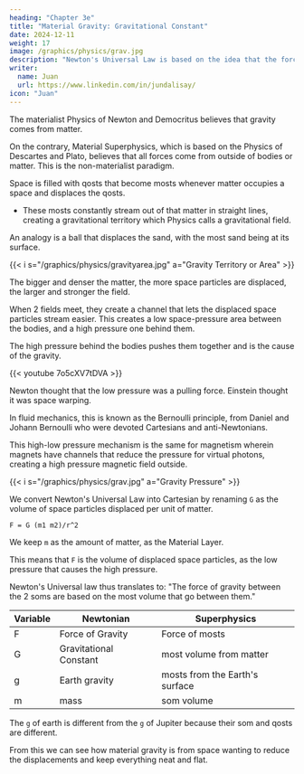 ```yaml
---
heading: "Chapter 3e"
title: "Material Gravity: Gravitational Constant"
date: 2024-12-11
weight: 17
image: /graphics/physics/grav.jpg
description: "Newton's Universal Law is based on the idea that the force of gravity comes from matter"
writer:
  name: Juan
  url: https://www.linkedin.com/in/jundalisay/
icon: "Juan"
---
```




The materialist Physics of Newton and Democritus believes that gravity comes from matter.

On the contrary, Material Superphysics, which is based on the Physics of Descartes and Plato, believes that all forces come from outside of bodies or matter. This is the non-materialist paradigm. 

Space is filled with qosts that become mosts whenever matter occupies a space and displaces the qosts. 
- These mosts constantly stream out of that matter in straight lines, creating a gravitational territory which Physics calls a gravitational field. 

An analogy is a ball that displaces the sand, with the most sand being at its surface. 

{{< i s="/graphics/physics/gravityarea.jpg" a="Gravity Territory or Area" >}}

The bigger and denser the matter, the more space particles are displaced, the larger and stronger the field.


When 2 fields meet, they create a channel that lets the displaced space particles stream easier. This creates a low space-pressure area between the bodies, and a high pressure one behind them. 

The high pressure behind the bodies pushes them together and is the cause of the gravity. 


{{< youtube 7o5cXV7tDVA >}}

Newton thought that the low pressure was a pulling force. Einstein thought it was space warping. 

In fluid mechanics, this is known as the Bernoulli principle, from Daniel and Johann Bernoulli who were devoted Cartesians and anti-Newtonians.

This high-low pressure mechanism is the same for magnetism wherein magnets have channels that reduce the pressure for virtual photons, creating a high pressure magnetic field outside. 

{{< i s="/graphics/physics/grav.jpg" a="Gravity Pressure" >}}

We convert Newton's Universal Law into Cartesian by renaming `G` as the volume of space particles displaced per unit of matter. 

```
F = G (m1 m2)/r^2
```

We keep `m` as the amount of matter, as the Material Layer.

This means that `F` is the volume of displaced space particles, as the low pressure that causes the high pressure.

Newton's Universal law thus translates to: "The force of gravity between the 2 soms are based on the most volume that go between them."

Variable | Newtonian | Superphysics
--- | --- | --- 
F | Force of Gravity | Force of mosts
G | Gravitational Constant | most volume from matter
g | Earth gravity | mosts from the Earth's surface  
m | mass | som volume

The `g` of earth is different from the `g` of Jupiter because their som and qosts are different.

From this we can see how material gravity is from space wanting to reduce the displacements and keep everything neat and flat. 

<!-- youtube C7ipQX4YptA >}} -->



<!-- It follows that the `G` of the Milky way can be different from the `G` of other galaxies. This gives the diversity of galaxy colors and forms.  -->


<!-- Cartesian Spacetime Mechanics: Material Gravity

Space is filled with invisible space particles that are displaced whenever a material body occupies space. 

This causes those particles to go out in a straight line up to a certain distance. 

This creates a gravitational field. 

When 2 gravitational fields meet, the particles go beside each other forming parallel lines.

These lines act as a channel that lets both fields go through each other more easily. 

This creates a low pressure between them and a high pressure behind them. 

This high pressure pushes them together until the channel is removed.

This is the same mechanism for magnetism and the strong force. 

Magnetism is stronger because the channels have lesser pressure.   

The strong force in the center of a proton is the strongest because there is near zero pressure between the quarks 

https://youtu.be/7o5cXV7tDVA -->